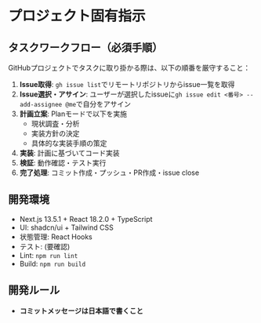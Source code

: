 # プロジェクト固有指示

## タスクワークフロー（必須手順）

GitHubプロジェクトでタスクに取り掛かる際は、以下の順番を厳守すること：

1. **Issue取得**: `gh issue list`でリモートリポジトリからissue一覧を取得
2. **Issue選択・アサイン**: ユーザーが選択したissueに`gh issue edit <番号> --add-assignee @me`で自分をアサイン
3. **計画立案**: Planモードで以下を実施
   - 現状調査・分析
   - 実装方針の決定
   - 具体的な実装手順の策定
4. **実装**: 計画に基づいてコード実装
5. **検証**: 動作確認・テスト実行
6. **完了処理**: コミット作成・プッシュ・PR作成・issue close

## 開発環境

- Next.js 13.5.1 + React 18.2.0 + TypeScript
- UI: shadcn/ui + Tailwind CSS
- 状態管理: React Hooks
- テスト: (要確認)
- Lint: `npm run lint`
- Build: `npm run build`

## 開発ルール

- **コミットメッセージは日本語で書くこと**
